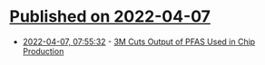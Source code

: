 # [Published on 2022-04-07](index.md)

* [2022-04-07, 07:55:32](https://news.ycombinator.com/item?id=30941847) - [3M Cuts Output of PFAS Used in Chip Production](https://www.eetimes.com/3m-cuts-output-of-hazardous-material-used-in-chip-production/)
